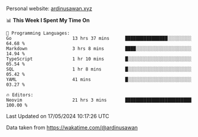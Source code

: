 Personal website: [ardinusawan.xyz](https://ardinusawan.xyz)

<!--START_SECTION:waka-->
📊 **This Week I Spent My Time On** 

```text
💬 Programming Languages: 
Go                       13 hrs 37 mins      ████████████████░░░░░░░░░   64.68 % 
Markdown                 3 hrs 8 mins        ████░░░░░░░░░░░░░░░░░░░░░   14.94 % 
TypeScript               1 hr 10 mins        █░░░░░░░░░░░░░░░░░░░░░░░░   05.54 % 
SQL                      1 hr 8 mins         █░░░░░░░░░░░░░░░░░░░░░░░░   05.42 % 
YAML                     41 mins             █░░░░░░░░░░░░░░░░░░░░░░░░   03.27 % 

🔥 Editors: 
Neovim                   21 hrs 3 mins       █████████████████████████   100.00 % 
```


 Last Updated on 17/05/2024 10:17:26 UTC
<!--END_SECTION:waka-->
Data taken from https://wakatime.com/@ardinusawan
